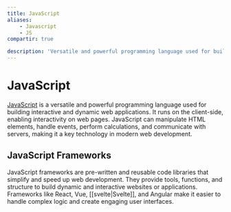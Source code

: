 ```yaml
---
title: JavaScript
aliases:
    - Javascript
    - JS
compartir: true

description: 'Versatile and powerful programming language used for building interactive and dynamic web applications.'
---
```


# JavaScript

[JavaScript](https://en.wikipedia.org/wiki/JavaScript) is a versatile and powerful programming language used for building interactive and dynamic web applications. It runs on the client-side, enabling interactivity on web pages. JavaScript can manipulate HTML elements, handle events, perform calculations, and communicate with servers, making it a key technology in modern web development.

## JavaScript Frameworks

JavaScript frameworks are pre-written and reusable code libraries that simplify and speed up web development. They provide tools, functions, and structure to build dynamic and interactive websites or applications. Frameworks like React, Vue, [[svelte|Svelte]], and Angular make it easier to handle complex logic and create engaging user interfaces.
